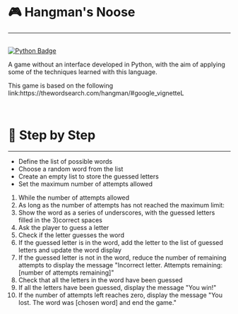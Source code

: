 <!DOCTYPE html>
<html lang="en">
<head>
    <meta charset="UTF-8">
    <meta name="viewport" content="width=device-width, initial-scale=1.0">
    <style>
        a {
            display: block;
            margin-bottom: 10px;
        }
    </style>
</head>
<body>
    <h1 align="left">🎮 Hangman's Noose</h1>
    <hr>
    <br>
    <a href="https://img.shields.io/badge/Python-3776AB?style=for-the-badge&logo=python&logoColor=white">
        <img src="https://img.shields.io/badge/Python-3776AB?style=for-the-badge&logo=python&logoColor=white" alt="Python Badge">
    </a>
<p>A game without an interface developed in Python, with the aim of applying some of the techniques learned with this language.</p>
<p>This game is based on the following link:https://thewordsearch.com/hangman/#google_vignetteL</p>
   <br>
<h1 align="left">🎯 Step by Step</h1> 
<hr>
 <ul>
 <li>Define the list of possible words</li>
 <li>Choose a random word from the list</li> 
 <li>Create an empty list to store the guessed letters</li>
 <li>Set the maximum number of attempts allowed</li>
  </ul>
  <ol>
<li>While the number of attempts allowed</li>
<li>As long as the number of attempts has not reached the maximum limit:</li>
<li>Show the word as a series of underscores, with the guessed letters filled in the 3)correct spaces</li>
<li>Ask the player to guess a letter</li> 
<li>Check if the letter guesses the word</li> 
<li>If the guessed letter is in the word, add the letter to the list of guessed letters and update the word display</li> 
<li>If the guessed letter is not in the word, reduce the number of remaining attempts to display the message "Incorrect letter. Attempts remaining: [number of attempts remaining]"</li>
<li>Check that all the letters in the word have been guessed</li> 
<li>If all the letters have been guessed, display the message "You win!"</li> 
<li>If the number of attempts left reaches zero, display the message "You lost. The word was [chosen word] and end the game."</li>
  </ol>
 </body>
</html>

